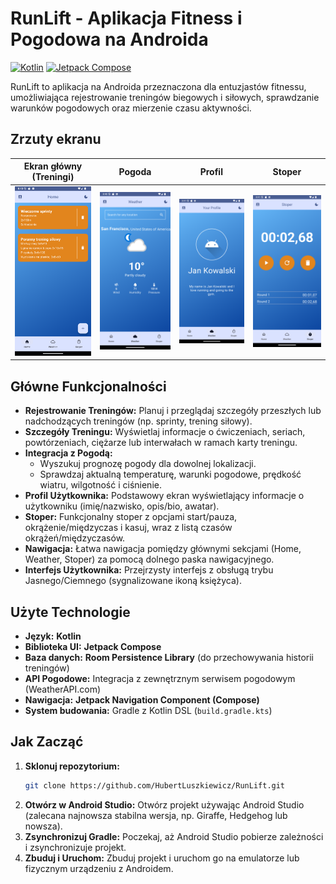 # RunLift - Aplikacja Fitness i Pogodowa na Androida

[![Kotlin](https://img.shields.io/badge/Kotlin-1.x%2F2.x-blueviolet.svg?logo=kotlin)](https://kotlinlang.org)
[![Jetpack Compose](https://img.shields.io/badge/Jetpack%20Compose-UI-brightgreen.svg?logo=jetpackcompose)](https://developer.android.com/jetpack/compose)

RunLift to aplikacja na Androida przeznaczona dla entuzjastów fitnessu, umożliwiająca rejestrowanie treningów biegowych i siłowych, sprawdzanie warunków pogodowych oraz mierzenie czasu aktywności.

## Zrzuty ekranu

|               Ekran główny (Treningi)               | Pogoda                                        | Profil                                       | Stoper                                      |
|:---------------------------------------------------:| :-------------------------------------------: | :------------------------------------------: | :-------------------------------------------: |
| <img src="screenshots/main_screen.png" width="200"> | <img src="screenshots/weather_screen.png" width="200"> | <img src="screenshots/profile_screen.png" width="200"> | <img src="screenshots/stopwatch_screen.png" width="200"> |

## Główne Funkcjonalności

*   **Rejestrowanie Treningów:** Planuj i przeglądaj szczegóły przeszłych lub nadchodzących treningów (np. sprinty, trening siłowy).
*   **Szczegóły Treningu:** Wyświetlaj informacje o ćwiczeniach, seriach, powtórzeniach, ciężarze lub interwałach w ramach karty treningu.
*   **Integracja z Pogodą:**
    *   Wyszukuj prognozę pogody dla dowolnej lokalizacji.
    *   Sprawdzaj aktualną temperaturę, warunki pogodowe, prędkość wiatru, wilgotność i ciśnienie.
*   **Profil Użytkownika:** Podstawowy ekran wyświetlający informacje o użytkowniku (imię/nazwisko, opis/bio, awatar).
*   **Stoper:** Funkcjonalny stoper z opcjami start/pauza, okrążenie/międzyczas i kasuj, wraz z listą czasów okrążeń/międzyczasów.
*   **Nawigacja:** Łatwa nawigacja pomiędzy głównymi sekcjami (Home, Weather, Stoper) za pomocą dolnego paska nawigacyjnego.
*   **Interfejs Użytkownika:** Przejrzysty interfejs z obsługą trybu Jasnego/Ciemnego (sygnalizowane ikoną księżyca).

## Użyte Technologie

*   **Język:** **Kotlin**
*   **Biblioteka UI:** **Jetpack Compose**
*   **Baza danych:** **Room Persistence Library** (do przechowywania historii treningów)
*   **API Pogodowe:** Integracja z zewnętrznym serwisem pogodowym (WeatherAPI.com)
*   **Nawigacja:** **Jetpack Navigation Component (Compose)**
*   **System budowania:** Gradle z Kotlin DSL (`build.gradle.kts`)

## Jak Zacząć

1.  **Sklonuj repozytorium:**
    ```bash
    git clone https://github.com/HubertLuszkiewicz/RunLift.git
    ```
2.  **Otwórz w Android Studio:** Otwórz projekt używając Android Studio (zalecana najnowsza stabilna wersja, np. Giraffe, Hedgehog lub nowsza).
3.  **Zsynchronizuj Gradle:** Poczekaj, aż Android Studio pobierze zależności i zsynchronizuje projekt.
4.  **Zbuduj i Uruchom:** Zbuduj projekt i uruchom go na emulatorze lub fizycznym urządzeniu z Androidem.